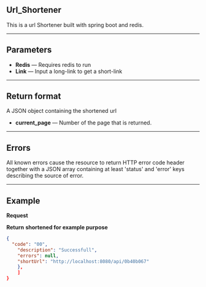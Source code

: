 ## Url_Shortener
This is a url Shortener built with spring boot and redis.

***

## Parameters

- **Redis** — Requires redis to run
- **Link** — Input a long-link to get a short-link

***

## Return format
A JSON object containing the shortened url

- **current_page** — Number of the page that is returned.

***

## Errors
All known errors cause the resource to return HTTP error code header together with a JSON array containing at least 'status' and 'error' keys describing the source of error.




***

## Example
**Request**

   

**Return** __shortened for example purpose__
``` json
{
  "code": "00",
    "description": "Successfull",
    "errors": null,
    "shortUrl": "http://localhost:8080/api/0b40b067"
    },
    ]
}
```

